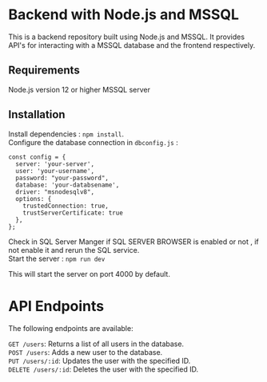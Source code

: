 # Backend with Node.js and MSSQL

This is a backend repository built using Node.js and MSSQL. It provides API's for interacting with a MSSQL database and the frontend respectively.

## Requirements
Node.js version 12 or higher
MSSQL server

## Installation
Install dependencies : ```npm install```.  
Configure the database connection in `dbconfig.js` :  
```
const config = {
  server: 'your-server',
  user: 'your-username',
  password: "your-password",
  database: 'your-databsename',
  driver: "msnodesqlv8",
  options: {
    trustedConnection: true,
    trustServerCertificate: true
  },
};
```    
Check in SQL Server Manger if SQL SERVER BROWSER is enabled or not , if not enable it and rerun the SQL service.  
Start the server : ```npm run dev```  

This will start the server on port 4000 by default.  

# API Endpoints
The following endpoints are available:  

`GET /users`: Returns a list of all users in the database.  
`POST /users`: Adds a new user to the database.  
`PUT /users/:id`: Updates the user with the specified ID.  
`DELETE /users/:id`: Deletes the user with the specified ID.  

